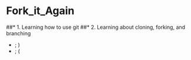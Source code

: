 # Fork_it_Again
##* 1. Learning how to use git
##* 2. Learning about cloning, forking, and branching
* ; )
* ; (